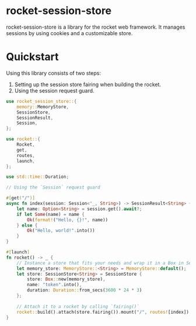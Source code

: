 # rocket-session-store

rocket-session-store is a library for the rocket web framework.
It manages sessions by using cookies and a customizable store.

# Quickstart

Using this library consists of two steps:

1. Setting up the session store fairing when building the rocket.
2. Using the session request guard.

```rust no_run
use rocket_session_store::{
	memory::MemoryStore,
	SessionStore,
	SessionResult,
	Session,
};

use rocket::{
	Rocket,
	get,
	routes,
	launch,
};

use std::time::Duration;

// Using the `Session` request guard 

#[get("/")]
async fn index(session: Session<'_, String>) -> SessionResult<String> {
	let name: Option<String> = session.get().await?;
	if let Some(name) = name {
		Ok(format!("Hello, {}!", name))
	} else {
		Ok("Hello, world!".into())
	}
}

#[launch]
fn rocket() -> _ {
	// Instance a store that fits your needs and wrap it in a Box in SessionStore.
	let memory_store: MemoryStore::<String> = MemoryStore::default();
	let store: SessionStore<String> = SessionStore {
		store: Box::new(memory_store),
		name: "token".into(),
		duration: Duration::from_secs(3600 * 24 * 3)
	};
	
	// Attach it to a rocket by calling `fairing()`
	rocket::build().attach(store.fairing()).mount("/", routes![index])
}

```